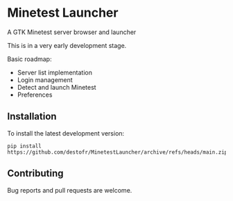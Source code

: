 # Minetest Launcher
A GTK Minetest server browser and launcher

This is in a very early development stage.

Basic roadmap:
- Server list implementation
- Login management
- Detect and launch Minetest
- Preferences

## Installation
To install the latest development version:
```
pip install https://github.com/destofr/MinetestLauncher/archive/refs/heads/main.zip
```

## Contributing
Bug reports and pull requests are welcome.
